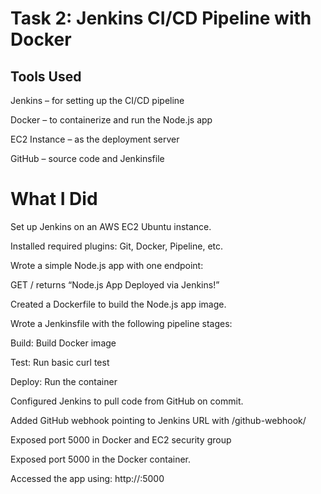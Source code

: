 # Task 2: Jenkins CI/CD Pipeline with Docker

## Tools Used
Jenkins – for setting up the CI/CD pipeline

Docker – to containerize and run the Node.js app

EC2 Instance – as the deployment server

GitHub – source code and Jenkinsfile

# What I Did
Set up Jenkins on an AWS EC2 Ubuntu instance.

Installed required plugins: Git, Docker, Pipeline, etc.

Wrote a simple Node.js app with one endpoint:

GET / returns “Node.js App Deployed via Jenkins!”

Created a Dockerfile to build the Node.js app image.

Wrote a Jenkinsfile with the following pipeline stages:

Build: Build Docker image

Test: Run basic curl test

Deploy: Run the container

Configured Jenkins to pull code from GitHub on commit.

Added GitHub webhook pointing to Jenkins URL with /github-webhook/

Exposed port 5000 in Docker and EC2 security group

Exposed port 5000 in the Docker container.

Accessed the app using: http://<ec2-public-ip>:5000

